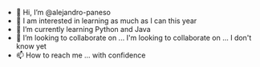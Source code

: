 - 👋 Hi, I’m @alejandro-paneso
- 👀 I am interested in learning as much as I can this year
- 🌱 I’m currently learning Python and Java
- 💞️ I’m looking to collaborate on ... I'm looking to collaborate on ... I don't know yet
- 📫 How to reach me ... with confidence

<!---
alejandro-paneso/alejandro-paneso is a ✨ special ✨ repository because its `README.md` (this file) appears on your GitHub profile.
You can click the Preview link to take a look at your changes.
--->
